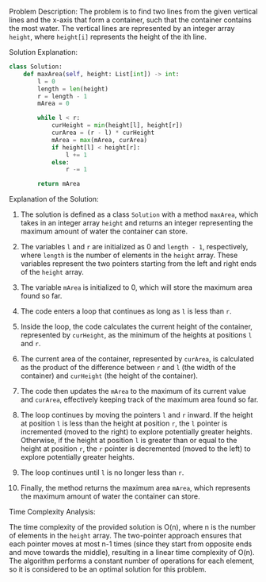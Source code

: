 

Problem Description:
The problem is to find two lines from the given vertical lines and the x-axis that form a container, such that the container contains the most water. The vertical lines are represented by an integer array `height`, where `height[i]` represents the height of the ith line.

Solution Explanation:

```python
class Solution:
    def maxArea(self, height: List[int]) -> int:
        l = 0
        length = len(height)
        r = length - 1
        mArea = 0

        while l < r:
            curHeight = min(height[l], height[r])
            curArea = (r - l) * curHeight
            mArea = max(mArea, curArea)
            if height[l] < height[r]:
                l += 1
            else:
                r -= 1

        return mArea
```

Explanation of the Solution:

1. The solution is defined as a class `Solution` with a method `maxArea`, which takes in an integer array `height` and returns an integer representing the maximum amount of water the container can store.

2. The variables `l` and `r` are initialized as 0 and `length - 1`, respectively, where `length` is the number of elements in the `height` array. These variables represent the two pointers starting from the left and right ends of the `height` array.

3. The variable `mArea` is initialized to 0, which will store the maximum area found so far.

4. The code enters a loop that continues as long as `l` is less than `r`.

5. Inside the loop, the code calculates the current height of the container, represented by `curHeight`, as the minimum of the heights at positions `l` and `r`.

6. The current area of the container, represented by `curArea`, is calculated as the product of the difference between `r` and `l` (the width of the container) and `curHeight` (the height of the container).

7. The code then updates the `mArea` to the maximum of its current value and `curArea`, effectively keeping track of the maximum area found so far.

8. The loop continues by moving the pointers `l` and `r` inward. If the height at position `l` is less than the height at position `r`, the `l` pointer is incremented (moved to the right) to explore potentially greater heights. Otherwise, if the height at position `l` is greater than or equal to the height at position `r`, the `r` pointer is decremented (moved to the left) to explore potentially greater heights.

9. The loop continues until `l` is no longer less than `r`.

10. Finally, the method returns the maximum area `mArea`, which represents the maximum amount of water the container can store.

Time Complexity Analysis:

The time complexity of the provided solution is O(n), where n is the number of elements in the `height` array. The two-pointer approach ensures that each pointer moves at most n-1 times (since they start from opposite ends and move towards the middle), resulting in a linear time complexity of O(n). The algorithm performs a constant number of operations for each element, so it is considered to be an optimal solution for this problem.